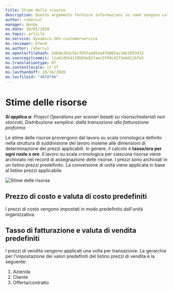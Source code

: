 ```yaml
---
title: Stime delle risorse
description: Questo argomento fornisce informazioni su come vengono calcolate le stime delle risorse in Project Operations.
author: ruhercul
manager: Annbe
ms.date: 10/01/2020
ms.topic: article
ms.service: dynamics-365-customerservice
ms.reviewer: kfend
ms.author: ruhercul
ms.openlocfilehash: 2ebde2b3c5bcfb5faa02ee476065ac34b1953432
ms.sourcegitcommit: 11a61db54119503e82faec5f99c4273e8d1247e5
ms.translationtype: HT
ms.contentlocale: it-IT
ms.lasthandoff: 10/16/2020
ms.locfileid: "4078796"
---
```

# <a name="resource-estimates"></a>Stime delle risorse

_**Si applica a:** Project Operations per scenari basati su risorse/materiali non stoccati, Distribuzione semplice: dalla transazione alla fatturazione proforma_

Le stime delle risorse provengono dal lavoro su scala cronologica definito nella struttura di suddivisione del lavoro insieme alle dimensioni di determinazione dei prezzi applicabili. In genere, il calcolo è **tasso/ora per ogni ruolo x ore**. Il lavoro su scala cronologica per ciascuna risorsa viene archiviato nel record di assegnazione delle risorse. I prezzi sono archiviati in un listino prezzi predefinito. La conversione di unità viene applicata in base al listino prezzi applicabile.

![Stime delle risorse](./media/navigation12.png)

## <a name="default-cost-price-and-cost-currency"></a>Prezzo di costo e valuta di costo predefiniti

I prezzi di costo vengono impostati in modo predefinito dall'unità organizzativa.

## <a name="default-bill-rate-and-sales-currency"></a>Tasso di fatturazione e valuta di vendita predefiniti

I prezzi di vendita vengono applicati una volta per transazione. La gerarchia per l'impostazione dei valori predefiniti del listino prezzi di vendita è la seguente:

1. Azienda
2. Cliente
3. Offerta/contratto
